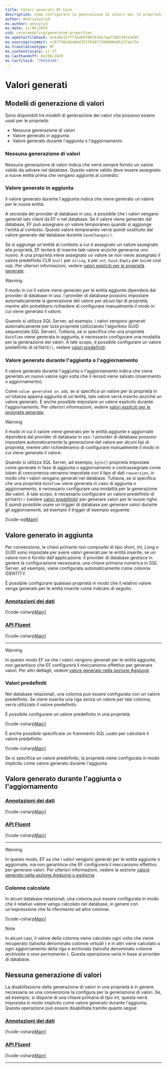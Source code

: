 ```yaml
---
title: Valori generati-EF Core
description: Come configurare la generazione di valori per le proprietà quando si usa Entity Framework Core
author: AndriySvyryd
ms.author: ansvyryd
ms.date: 11/06/2019
uid: core/modeling/generated-properties
ms.openlocfilehash: 9c616e157ff1bdb9700f436a7ae2788330fe5d45
ms.sourcegitcommit: cc0ff36e46e9ed3527638f7208000e8521faef2e
ms.translationtype: MT
ms.contentlocale: it-IT
ms.lasthandoff: 03/06/2020
ms.locfileid: "78416346"
---
```

# <a name="generated-values"></a>Valori generati

## <a name="value-generation-patterns"></a>Modelli di generazione di valori

Sono disponibili tre modelli di generazione dei valori che possono essere usati per le proprietà:

* Nessuna generazione di valori
* Valore generato in aggiunta
* Valore generato durante l'aggiunta o l'aggiornamento

### <a name="no-value-generation"></a>Nessuna generazione di valori

Nessuna generazione di valori indica che verrà sempre fornito un valore valido da salvare nel database. Questo valore valido deve essere assegnato a nuove entità prima che vengano aggiunte al contesto.

### <a name="value-generated-on-add"></a>Valore generato in aggiunta

Il valore generato durante l'aggiunta indica che viene generato un valore per le nuove entità.

A seconda del provider di database in uso, è possibile che i valori vengano generati lato client da EF o nel database. Se il valore viene generato dal database, EF può assegnare un valore temporaneo quando si aggiunge l'entità al contesto. Questo valore temporaneo verrà quindi sostituito dal valore generato dal database durante `SaveChanges()`.

Se si aggiunge un'entità al contesto a cui è assegnato un valore assegnato alla proprietà, EF tenterà di inserire tale valore anziché generarne uno nuovo. A una proprietà viene assegnato un valore se non viene assegnato il valore predefinito CLR (`null` per `string`, `0` per `int`, `Guid.Empty` per `Guid`e così via). Per ulteriori informazioni, vedere [valori espliciti per le proprietà generate](../saving/explicit-values-generated-properties.md).

> [!WARNING]
> Il modo in cui il valore viene generato per le entità aggiunte dipenderà dal provider di database in uso. I provider di database possono impostare automaticamente la generazione del valore per alcuni tipi di proprietà, mentre altri potrebbero richiedere di configurare manualmente il modo in cui viene generato il valore.
>
> Quando si utilizza SQL Server, ad esempio, i valori vengono generati automaticamente per `GUID` proprietà (utilizzando l'algoritmo GUID sequenziale SQL Server). Tuttavia, se si specifica che una proprietà `DateTime` viene generata in aggiunta, è necessario configurare una modalità per la generazione dei valori. A tale scopo, è possibile configurare un valore predefinito di `GETDATE()`, vedere [valori predefiniti](relational/default-values.md).

### <a name="value-generated-on-add-or-update"></a>Valore generato durante l'aggiunta o l'aggiornamento

Il valore generato durante l'aggiunta o l'aggiornamento indica che viene generato un nuovo valore ogni volta che il record viene salvato (inserimento o aggiornamento).

Come `value generated on add`, se si specifica un valore per la proprietà in un'istanza appena aggiunta di un'entità, tale valore verrà inserito anziché un valore generato. È anche possibile impostare un valore esplicito durante l'aggiornamento. Per ulteriori informazioni, vedere [valori espliciti per le proprietà generate](../saving/explicit-values-generated-properties.md).

> [!WARNING]
> Il modo in cui il valore viene generato per le entità aggiunte e aggiornate dipenderà dal provider di database in uso. I provider di database possono impostare automaticamente la generazione del valore per alcuni tipi di proprietà, mentre altri richiederanno di configurare manualmente il modo in cui viene generato il valore.
>
> Quando si utilizza SQL Server, ad esempio, `byte[]` proprietà impostate come generate in fase di aggiunta o aggiornamento e contrassegnate come token di concorrenza verranno impostate con il tipo di dati `rowversion`, in modo che i valori vengano generati nel database. Tuttavia, se si specifica che una proprietà `DateTime` viene generata in caso di aggiunta o aggiornamento, è necessario configurare una modalità per la generazione dei valori. A tale scopo, è necessario configurare un valore predefinito di `GETDATE()` (vedere [valori predefiniti](relational/default-values.md)) per generare valori per le nuove righe. È quindi possibile usare un trigger di database per generare valori durante gli aggiornamenti, ad esempio il trigger di esempio seguente.
>
> [!code-sql[Main](../../../samples/core/Modeling/FluentAPI/ValueGeneratedOnAddOrUpdate.sql)]

## <a name="value-generated-on-add"></a>Valore generato in aggiunta

Per convenzione, le chiavi primarie non composite di tipo short, int, Long o GUID sono impostate per avere valori generati per le entità inserite, se un valore non è fornito dall'applicazione. Il provider di database gestisce in genere la configurazione necessaria. una chiave primaria numerica in SQL Server, ad esempio, viene configurata automaticamente come colonna IDENTITY.

È possibile configurare qualsiasi proprietà in modo che il relativo valore venga generato per le entità inserite come indicato di seguito:

### <a name="data-annotations"></a>[Annotazioni dei dati](#tab/data-annotations)

[!code-csharp[Main](../../../samples/core/Modeling/DataAnnotations/ValueGeneratedOnAdd.cs?name=ValueGeneratedOnAdd&highlight=5)]

### <a name="fluent-api"></a>[API Fluent](#tab/fluent-api)

[!code-csharp[Main](../../../samples/core/Modeling/FluentAPI/ValueGeneratedOnAdd.cs?name=ValueGeneratedOnAdd&highlight=5)]

***

> [!WARNING]
> In questo modo EF sa che i valori vengono generati per le entità aggiunte, non garantisce che EF configurerà il meccanismo effettivo per generare valori. Per altri dettagli, vedere [valore generato nella sezione Aggiungi](#value-generated-on-add) .

### <a name="default-values"></a>Valori predefiniti

Nei database relazionali, una colonna può essere configurata con un valore predefinito. Se viene inserita una riga senza un valore per tale colonna, verrà utilizzato il valore predefinito.

È possibile configurare un valore predefinito in una proprietà:

[!code-csharp[Main](../../../samples/core/Modeling/FluentAPI/DefaultValue.cs?name=DefaultValue&highlight=5)]

È anche possibile specificare un frammento SQL usato per calcolare il valore predefinito:

[!code-csharp[Main](../../../samples/core/Modeling/FluentAPI/DefaultValueSql.cs?name=DefaultValueSql&highlight=5)]

Se si specifica un valore predefinito, la proprietà viene configurata in modo implicito come valore generato durante l'aggiunta.

## <a name="value-generated-on-add-or-update"></a>Valore generato durante l'aggiunta o l'aggiornamento

### <a name="data-annotations"></a>[Annotazioni dei dati](#tab/data-annotations)

[!code-csharp[Main](../../../samples/core/Modeling/DataAnnotations/ValueGeneratedOnAddOrUpdate.cs?name=ValueGeneratedOnAddOrUpdate&highlight=5)]

### <a name="fluent-api"></a>[API Fluent](#tab/fluent-api)

[!code-csharp[Main](../../../samples/core/Modeling/FluentAPI/ValueGeneratedOnAddOrUpdate.cs?name=ValueGeneratedOnAddOrUpdate&highlight=5)]

***

> [!WARNING]
> In questo modo, EF sa che i valori vengono generati per le entità aggiunte o aggiornate, ma non garantisce che EF configurerà il meccanismo effettivo per generare valori. Per ulteriori informazioni, vedere la sezione [valore generato nella sezione Aggiungi o aggiorna](#value-generated-on-add-or-update) .

### <a name="computed-columns"></a>Colonne calcolate

In alcuni database relazionali, una colonna può essere configurata in modo che il relativo valore venga calcolato nel database, in genere con un'espressione che fa riferimento ad altre colonne:

[!code-csharp[Main](../../../samples/core/Modeling/FluentAPI/ComputedColumn.cs?name=ComputedColumn&highlight=5)]

> [!NOTE]
> In alcuni casi, il valore della colonna viene calcolato ogni volta che viene recuperato (talvolta denominato colonne *virtuali* ) e in altri viene calcolato a ogni aggiornamento della riga e archiviato (talvolta denominato colonne *archiviate* o *rese permanente* ). Questa operazione varia in base ai provider di database.

## <a name="no-value-generation"></a>Nessuna generazione di valori

La disabilitazione della generazione di valori in una proprietà è in genere necessaria se una convenzione la configura per la generazione di valori. Se, ad esempio, si dispone di una chiave primaria di tipo int, questa verrà impostata in modo implicito come valore generato durante l'aggiunta; Questa operazione può essere disabilitata tramite quanto segue:

### <a name="data-annotations"></a>[Annotazioni dei dati](#tab/data-annotations)

[!code-csharp[Main](../../../samples/core/Modeling/DataAnnotations/ValueGeneratedNever.cs?name=ValueGeneratedNever&highlight=3)]

### <a name="fluent-api"></a>[API Fluent](#tab/fluent-api)

[!code-csharp[Main](../../../samples/core/Modeling/FluentAPI/ValueGeneratedNever.cs?name=ValueGeneratedNever&highlight=5)]

***
